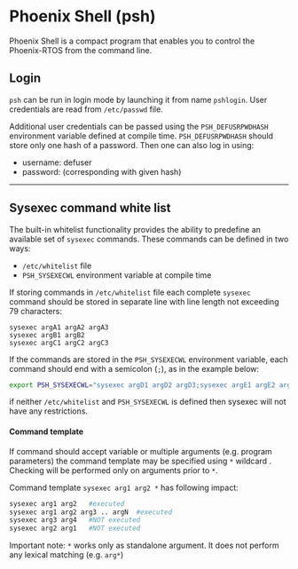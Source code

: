 # Phoenix Shell (psh)

Phoenix Shell is a compact program that enables you to control the Phoenix-RTOS from the command line.
## Login

`psh` can be run in login mode by launching it from name `pshlogin`. User credentials are read from `/etc/passwd` file.

Additional user credentials can be passed using the `PSH_DEFUSRPWDHASH` environment variable defined at compile time. `PSH_DEFUSRPWDHASH` should store only one hash of a password. Then one can also log in using:
- username: defuser
- password: (corresponding with given hash)

------------


## Sysexec command white list

The built-in whitelist functionality provides the ability to predefine an available set of `sysexec` commands. These commands can be defined in two ways: 
- `/etc/whitelist` file
- `PSH_SYSEXECWL` environment variable at compile time

If storing commands in `/etc/whitelist` file each complete `sysexec` command should be stored in separate line with line length not exceeding 79 characters:

    sysexec argA1 argA2 argA3
    sysexec argB1 argB2
    sysexec argC1 argC2 argC3

If the commands are stored in the `PSH_SYSEXECWL` environment variable, each command should end with a semicolon (`;`), as in the example below:

```bash
export PSH_SYSEXECWL="sysexec argD1 argD2 argD3;sysexec argE1 argE2 argE3;sysexec argF1 argF2"
```
if neither `/etc/whitelist` and `PSH_SYSEXECWL` is defined then sysexec will not have any restrictions.

#### Command template
If command should accept variable or multiple arguments (e.g. program parameters) the command template may be specified using `*` wildcard . Checking will be performed only on arguments prior to `*`.

Command template `sysexec arg1 arg2 *` has following impact:
```bash
sysexec arg1 arg2	#executed
sysexec arg1 arg2 arg3 .. argN	#executed
sysexec arg3 arg4	#NOT executed
sysexec arg2 arg1	#NOT executed
```
Important note: `*` works only as standalone argument. It does not perform any lexical matching (e.g. `arg*`)
